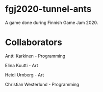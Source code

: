 # fgj2020-tunnel-ants

A game done during Finnish Game Jam 2020.

# Collaborators

Antti Karkinen - Programming

Elina Kuutti - Art

Heidi Urnberg - Art

Christian Westerlund - Programming

